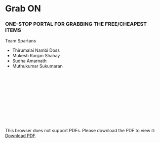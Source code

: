 # Grab ON 
### ONE-STOP PORTAL FOR GRABBING THE FREE/CHEAPEST ITEMS

Team Spartans
* Thirumalai Nambi Doss
* Mukesh Ranjan Shahay
* Sudha Amarnath
* Muthukumar Sukumaran




<!-- <a href="pdfs/CMPE-295B-GrabOn-AndrewBond-TeamSpartan-Poster.pdf" class="image fit" ><img src="images/marr_pic.jpg" alt=""></a> -->
<a href="pdfs/CMPE-295B-GrabOn-AndrewBond-TeamSpartan-Poster.pdf" class="image fit"><img src="images/marr_pic.jpg" alt=""></a> 

<object data="https://github.com/ptndoss/Grab-ON-AdListingApp/blob/master/CMPE-295B-GrabOn-AndrewBond-TeamSpartan-Poster.pdf" type="application/pdf" width="700px" height="700px">
    <embed src="https://github.com/ptndoss/Grab-ON-AdListingApp/blob/master/CMPE-295B-GrabOn-AndrewBond-TeamSpartan-Poster.pdf">
        <p>This browser does not support PDFs. Please download the PDF to view it: <a href="https://github.com/ptndoss/Grab-ON-AdListingApp/blob/master/CMPE-295B-GrabOn-AndrewBond-TeamSpartan-Poster.pdf">Download PDF</a>.</p>
    </embed>
</object>
